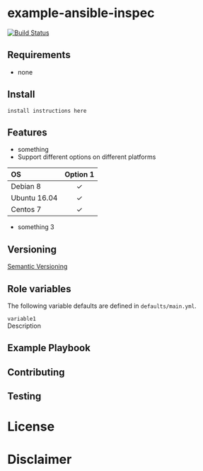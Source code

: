 example-ansible-inspec
=================
[![Build Status](https://travis-ci.org/joshuacherry/example-ansible-inspec.svg?branch=master)](https://travis-ci.org/joshuacherry/example-ansible-inspec)

Requirements
------------
-   none

Install
-------
```
install instructions here
```

Features
--------
- something
- Support different options on different platforms

| OS            | Option 1      |
| :------------ | :-----------: |
| Debian 8      | ✓             |
| Ubuntu 16.04  | ✓             |
| Centos 7      | ✓             |

- something 3

Versioning
----------

[Semantic Versioning](http://semver.org/)

Role variables
--------------

The following variable defaults are defined in `defaults/main.yml`.

`variable1`  
Description

Example Playbook
--------------

Contributing
--------------

Testing
-------

License
=======

Disclaimer
==========
